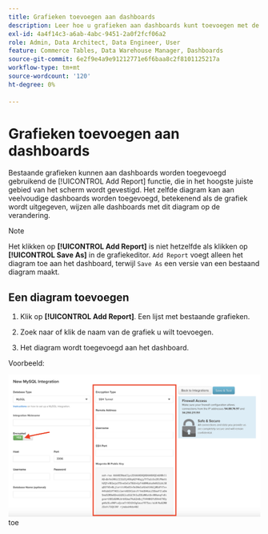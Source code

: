 ```yaml
---
title: Grafieken toevoegen aan dashboards
description: Leer hoe u grafieken aan dashboards kunt toevoegen met de functie Rapport toevoegen.
exl-id: 4a4f14c3-a6ab-4abc-9451-2a0f2fcf06a2
role: Admin, Data Architect, Data Engineer, User
feature: Commerce Tables, Data Warehouse Manager, Dashboards
source-git-commit: 6e2f9e4a9e91212771e6f6baa8c2f8101125217a
workflow-type: tm+mt
source-wordcount: '120'
ht-degree: 0%

---
```


# Grafieken toevoegen aan dashboards

Bestaande grafieken kunnen aan dashboards worden toegevoegd gebruikend de [!UICONTROL Add Report] functie, die in het hoogste juiste gebied van het scherm wordt gevestigd. Het zelfde diagram kan aan veelvoudige dashboards worden toegevoegd, betekenend als de grafiek wordt uitgegeven, wijzen alle dashboards met dit diagram op de verandering.

>[!NOTE]
>
>Het klikken op **[!UICONTROL Add Report]** is niet hetzelfde als klikken op **[!UICONTROL Save As]** in de grafiekeditor. `Add Report` voegt alleen het diagram toe aan het dashboard, terwijl `Save As` een versie van een bestaand diagram maakt.

## Een diagram toevoegen

1. Klik op **[!UICONTROL Add Report]**. Een lijst met bestaande grafieken.

1. Zoek naar of klik de naam van de grafiek u wilt toevoegen.

1. Het diagram wordt toegevoegd aan het dashboard.

Voorbeeld:

![ voeg grafiek ](../../assets/sql-integration-encrypted-yes.png) toe
